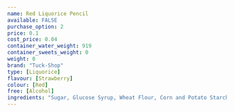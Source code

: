 ```yaml
---
name: Red Liquorice Pencil
available: FALSE
purchase_option: 2
price: 0.1
cost_price: 0.04
container_water_weight: 919
container_sweets_weight: 0
weight: 0
brand: "Tuck-Shop"
type: [Liquorice]
flavour: [Strawberry]
colour: [Red]
free: [Alcohol]
ingredients: "Sugar, Glucose Syrup, Wheat Flour, Corn and Potato Starch, Vegetable Fat, Invert Sugar Syrup, Stabiliser (Glycerol), Citric Acid, Gelling Agent (Gelatine), Malic Acid, Emulsifier (Mono- and Di-Glycerides of Fatty Acids), Glazing Agents (Vegetable Oil, Mono- and Di-Glycerides of Fatty Acids, Vegetable Fat), Natural Flavourings, Colour (Cochineal)"
---
```

